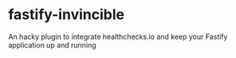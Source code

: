 # fastify-invincible
An hacky plugin to integrate healthchecks.io and keep your Fastify application up and running
